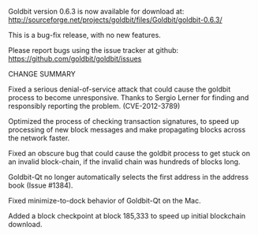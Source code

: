 Goldbit version 0.6.3 is now available for download at:
  http://sourceforge.net/projects/goldbit/files/Goldbit/goldbit-0.6.3/

This is a bug-fix release, with no new features.

Please report bugs using the issue tracker at github:
  https://github.com/goldbit/goldbit/issues

CHANGE SUMMARY

Fixed a serious denial-of-service attack that could cause the
goldbit process to become unresponsive. Thanks to Sergio Lerner
for finding and responsibly reporting the problem. (CVE-2012-3789)

Optimized the process of checking transaction signatures, to
speed up processing of new block messages and make propagating
blocks across the network faster.

Fixed an obscure bug that could cause the goldbit process to get
stuck on an invalid block-chain, if the invalid chain was
hundreds of blocks long.

Goldbit-Qt no longer automatically selects the first address
in the address book (Issue #1384).

Fixed minimize-to-dock behavior of Goldbit-Qt on the Mac.

Added a block checkpoint at block 185,333 to speed up initial
blockchain download.
